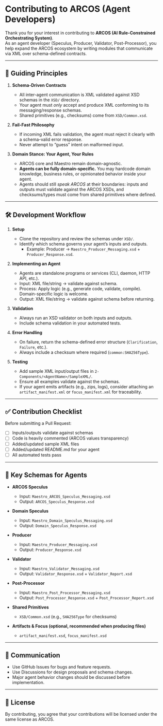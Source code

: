 # Contributing to ARCOS (Agent Developers)

Thank you for your interest in contributing to **ARCOS (AI Rule-Constrained Orchestrating System)**.  
As an agent developer (Speculus, Producer, Validator, Post-Processor), you help expand the ARCOS ecosystem
by writing modules that communicate via XML over schema-defined contracts.

---

## 📜 Guiding Principles

1. **Schema-Driven Contracts**
   - All inter-agent communication is XML validated against XSD schemas in the `XSD/` directory.
   - Your agent must *only* accept and produce XML conforming to its messaging/response schemas.
   - Shared primitives (e.g., checksums) come from `XSD/Common.xsd`.

2. **Fail-Fast Philosophy**
   - If incoming XML fails validation, the agent must reject it clearly with a schema-valid error response.
   - Never attempt to “guess” intent on malformed input.

3. **Domain Stance: Your Agent, Your Rules**
   - ARCOS core and Maestro remain domain-agnostic.
   - **Agents can be fully domain-specific.** You may hardcode domain knowledge, business rules, or opinionated behavior inside your agent.
   - Agents should still *speak ARCOS* at their boundaries: inputs and outputs must validate against the ARCOS XSDs, and checksums/types must come from shared primitives where defined.

---

## 🛠 Development Workflow

1. **Setup**
   - Clone the repository and review the schemas under `XSD/`.
   - Identify which schema governs your agent’s inputs and outputs.
     - Example: Producer → `Maestro_Producer_Messaging.xsd` + `Producer_Response.xsd`.

2. **Implementing an Agent**
   - Agents are standalone programs or services (CLI, daemon, HTTP API, etc.).
   - Input: XML file/string → validate against schema.
   - Process: Apply logic (e.g., generate code, validate, compile). Domain-specific logic is welcome.
   - Output: XML file/string → validate against schema before returning.

3. **Validation**
   - Always run an XSD validator on both inputs and outputs.
   - Include schema validation in your automated tests.

4. **Error Handling**
   - On failure, return the schema-defined error structure (`Clarification`, `Failure`, etc.).
   - Always include a checksum where required (`common:SHA256Type`).

5. **Testing**
   - Add sample XML input/output files in `2-Components/<AgentName>/SampleXML/`.
   - Ensure all examples validate against the schemas.
   - If your agent emits artifacts (e.g., zips, logs), consider attaching an `artifact_manifest.xml` or `focus_manifest.xml` for traceability.

---

## ✅ Contribution Checklist

Before submitting a Pull Request:
- [ ] Inputs/outputs validate against schemas
- [ ] Code is heavily commented (ARCOS values transparency)
- [ ] Added/updated sample XML files
- [ ] Added/updated README.md for your agent
- [ ] All automated tests pass

---

## 📂 Key Schemas for Agents

- **ARCOS Speculus**  
  - Input: `Maestro_ARCOS_Speculus_Messaging.xsd`  
  - Output: `ARCOS_Speculus_Response.xsd`

- **Domain Speculus**  
  - Input: `Maestro_Domain_Speculus_Messaging.xsd`  
  - Output: `Domain_Speculus_Response.xsd`

- **Producer**  
  - Input: `Maestro_Producer_Messaging.xsd`  
  - Output: `Producer_Response.xsd`

- **Validator**  
  - Input: `Maestro_Validator_Messaging.xsd`  
  - Output: `Validator_Response.xsd` + `Validator_Report.xsd`

- **Post-Processor**  
  - Input: `Maestro_Post_Processor_Messaging.xsd`  
  - Output: `Post_Processor_Response.xsd` + `Post_Processor_Report.xsd`

- **Shared Primitives**  
  - `XSD/Common.xsd` (e.g., `SHA256Type` for checksums)

- **Artifacts & Focus (optional, recommended when producing files)**  
  - `artifact_manifest.xsd`, `focus_manifest.xsd`

---

## 💬 Communication

- Use GitHub Issues for bugs and feature requests.
- Use Discussions for design proposals and schema changes.
- Major agent behavior changes should be discussed before implementation.

---

## 📜 License

By contributing, you agree that your contributions will be licensed under the same license as ARCOS.

